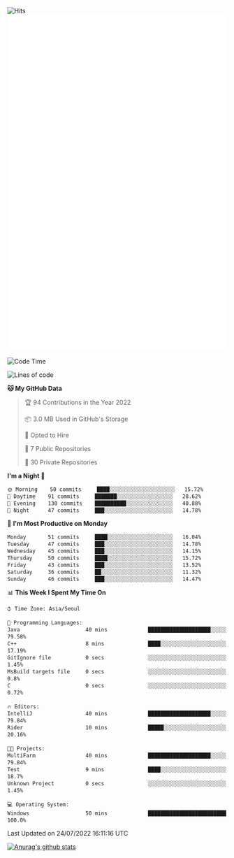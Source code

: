 ![Hits](https://hits.seeyoufarm.com/api/count/incr/badge.svg?url=https%3A%2F%2Fgithub.com%2Fkokose1234&count_bg=%2379C83D&title_bg=%23555555&icon=apple.svg&icon_color=%23E7E7E7&title=hits&edge_flat=false)
<br/>
![Metrics](https://github.com/kokose1234/kokose1234/blob/main/github-metrics.svg)

<!--START_SECTION:waka-->
![Code Time](http://img.shields.io/badge/Code%20Time-655%20hrs%2041%20mins-blue)

![Lines of code](https://img.shields.io/badge/From%20Hello%20World%20I%27ve%20Written-942%20Thousand%20lines%20of%20code-blue)

**🐱 My GitHub Data** 

> 🏆 94 Contributions in the Year 2022
 > 
> 📦 3.0 MB Used in GitHub's Storage 
 > 
> 💼 Opted to Hire
 > 
> 📜 7 Public Repositories 
 > 
> 🔑 30 Private Repositories  
 > 
**I'm a Night 🦉** 

```text
🌞 Morning    50 commits     ████░░░░░░░░░░░░░░░░░░░░░   15.72% 
🌆 Daytime    91 commits     ███████░░░░░░░░░░░░░░░░░░   28.62% 
🌃 Evening    130 commits    ██████████░░░░░░░░░░░░░░░   40.88% 
🌙 Night      47 commits     ███░░░░░░░░░░░░░░░░░░░░░░   14.78%

```
📅 **I'm Most Productive on Monday** 

```text
Monday       51 commits     ████░░░░░░░░░░░░░░░░░░░░░   16.04% 
Tuesday      47 commits     ███░░░░░░░░░░░░░░░░░░░░░░   14.78% 
Wednesday    45 commits     ███░░░░░░░░░░░░░░░░░░░░░░   14.15% 
Thursday     50 commits     ████░░░░░░░░░░░░░░░░░░░░░   15.72% 
Friday       43 commits     ███░░░░░░░░░░░░░░░░░░░░░░   13.52% 
Saturday     36 commits     ██░░░░░░░░░░░░░░░░░░░░░░░   11.32% 
Sunday       46 commits     ███░░░░░░░░░░░░░░░░░░░░░░   14.47%

```


📊 **This Week I Spent My Time On** 

```text
⌚︎ Time Zone: Asia/Seoul

💬 Programming Languages: 
Java                     40 mins             ████████████████████░░░░░   79.58% 
C++                      8 mins              ████░░░░░░░░░░░░░░░░░░░░░   17.19% 
GitIgnore file           0 secs              ░░░░░░░░░░░░░░░░░░░░░░░░░   1.45% 
MsBuild targets file     0 secs              ░░░░░░░░░░░░░░░░░░░░░░░░░   0.8% 
C                        0 secs              ░░░░░░░░░░░░░░░░░░░░░░░░░   0.72%

🔥 Editors: 
IntelliJ                 40 mins             ████████████████████░░░░░   79.84% 
Rider                    10 mins             █████░░░░░░░░░░░░░░░░░░░░   20.16%

🐱‍💻 Projects: 
MultiFarm                40 mins             ████████████████████░░░░░   79.84% 
Test                     9 mins              ████░░░░░░░░░░░░░░░░░░░░░   18.7% 
Unknown Project          0 secs              ░░░░░░░░░░░░░░░░░░░░░░░░░   1.45%

💻 Operating System: 
Windows                  50 mins             █████████████████████████   100.0%

```


 Last Updated on 24/07/2022 16:11:16 UTC
<!--END_SECTION:waka-->

[![Anurag's github stats](https://github-readme-stats.vercel.app/api?username=kokose1234&theme=dracula)](https://github.com/anuraghazra/github-readme-stats)



	
